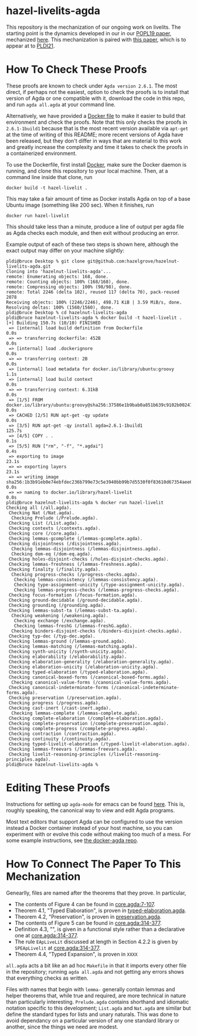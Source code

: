 # hazel-livelits-agda
This repository is the mechanization of our ongoing work on livelits. The
starting point is the dynamics developed in our in our [POPL19
paper](https://arxiv.org/pdf/1805.00155), mechanized
[here](https://github.com/hazelgrove/hazelnut-dynamics-agda). This
mechanization is paired with [this
paper](https://github.com/hazelgrove/livelits-paper), which is to appear at
to [PLDI21](https://pldi21.sigplan.org/).

# How To Check These Proofs

These proofs are known to check under `Agda version 2.6.1`. The most
direct, if perhaps not the easiest, option to check the proofs is to
install that version of Agda or one compatible with it, download the code
in this repo, and run `agda all.agda` at your command line.

Alternatively, we have provided a [Docker file](Dockerfile) to make it
easier to build that environment and check the proofs. Note that this only
checks the proofs in `2.6.1-1build1` because that is the most recent
version available via `apt-get` at the time of writing of this README; more
recent versions of Agda have been released, but they don't differ in ways
that are material to this work and greatly increase the complexity and time
it takes to check the proofs in a containerized environment.

To use the Dockerfile, first install
[Docker](https://www.docker.com/products/docker-desktop), make sure the
Docker daemon is running, and clone this repository to your local
machine. Then, at a command line inside that clone, run

```
docker build -t hazel-livelit .
```

This may take a fair amount of time as Docker installs Agda on top of a
base Ubuntu image (something like 200 sec). When it finishes, run

```
docker run hazel-livelit
```

This should take less than a minute, produce a line of output per agda file
as Agda checks each module, and then exit without producing an error.

Example output of each of these two steps is shown here, although the exact
output may differ on your machine slightly:

```
pldi@bruce Desktop % git clone git@github.com:hazelgrove/hazelnut-livelits-agda.git
Cloning into 'hazelnut-livelits-agda'...
remote: Enumerating objects: 168, done.
remote: Counting objects: 100% (168/168), done.
remote: Compressing objects: 100% (98/98), done.
remote: Total 2246 (delta 102), reused 117 (delta 70), pack-reused 2078
Receiving objects: 100% (2246/2246), 498.71 KiB | 3.59 MiB/s, done.
Resolving deltas: 100% (1560/1560), done.
pldi@bruce Desktop % cd hazelnut-livelits-agda
pldi@bruce hazelnut-livelits-agda % docker build -t hazel-livelit .
[+] Building 150.7s (10/10) FINISHED
 => [internal] load build definition from Dockerfile                                                                     0.0s
 => => transferring dockerfile: 452B                                                                                     0.0s
 => [internal] load .dockerignore                                                                                        0.0s
 => => transferring context: 2B                                                                                          0.0s
 => [internal] load metadata for docker.io/library/ubuntu:groovy                                                         1.1s
 => [internal] load build context                                                                                        0.0s
 => => transferring context: 6.31kB                                                                                      0.0s
 => [1/5] FROM docker.io/library/ubuntu:groovy@sha256:37586e1b9bab0a851b639c9102b002475987c336fa3433fa01b6abf98dfdc2a7   0.0s
 => CACHED [2/5] RUN apt-get -qy update                                                                                  0.0s
 => [3/5] RUN apt-get -qy install agda=2.6.1-1build1                                                                   125.7s
 => [4/5] COPY . .                                                                                                       0.1s
 => [5/5] RUN ["rm", "-f", "*.agdai"]                                                                                    0.4s
 => exporting to image                                                                                                  23.1s
 => => exporting layers                                                                                                 23.1s
 => => writing image sha256:1b3b91eb0e74ebfdec236b799e73c5e3940bb99b7d5530f0f83610d67354aee6                             0.0s
 => => naming to docker.io/library/hazel-livelit                                                                         0.0s
pldi@bruce hazelnut-livelits-agda % docker run hazel-livelit
Checking all (/all.agda).
 Checking Nat (/Nat.agda).
  Checking Prelude (/Prelude.agda).
 Checking List (/List.agda).
 Checking contexts (/contexts.agda).
 Checking core (/core.agda).
 Checking lemmas-gcomplete (/lemmas-gcomplete.agda).
 Checking disjointness (/disjointness.agda).
  Checking lemmas-disjointness (/lemmas-disjointness.agda).
  Checking dom-eq (/dom-eq.agda).
 Checking holes-disjoint-checks (/holes-disjoint-checks.agda).
 Checking lemmas-freshness (/lemmas-freshness.agda).
 Checking finality (/finality.agda).
  Checking progress-checks (/progress-checks.agda).
   Checking lemmas-consistency (/lemmas-consistency.agda).
   Checking type-assignment-unicity (/type-assignment-unicity.agda).
   Checking lemmas-progress-checks (/lemmas-progress-checks.agda).
 Checking focus-formation (/focus-formation.agda).
 Checking ground-decidable (/ground-decidable.agda).
 Checking grounding (/grounding.agda).
 Checking lemmas-subst-ta (/lemmas-subst-ta.agda).
  Checking weakening (/weakening.agda).
   Checking exchange (/exchange.agda).
   Checking lemmas-freshG (/lemmas-freshG.agda).
  Checking binders-disjoint-checks (/binders-disjoint-checks.agda).
 Checking typ-dec (/typ-dec.agda).
 Checking lemmas-ground (/lemmas-ground.agda).
 Checking lemmas-matching (/lemmas-matching.agda).
 Checking synth-unicity (/synth-unicity.agda).
 Checking elaborability (/elaborability.agda).
 Checking elaboration-generality (/elaboration-generality.agda).
 Checking elaboration-unicity (/elaboration-unicity.agda).
 Checking typed-elaboration (/typed-elaboration.agda).
 Checking canonical-boxed-forms (/canonical-boxed-forms.agda).
  Checking canonical-value-forms (/canonical-value-forms.agda).
 Checking canonical-indeterminate-forms (/canonical-indeterminate-forms.agda).
 Checking preservation (/preservation.agda).
 Checking progress (/progress.agda).
 Checking cast-inert (/cast-inert.agda).
  Checking lemmas-complete (/lemmas-complete.agda).
 Checking complete-elaboration (/complete-elaboration.agda).
 Checking complete-preservation (/complete-preservation.agda).
 Checking complete-progress (/complete-progress.agda).
 Checking contraction (/contraction.agda).
 Checking continuity (/continuity.agda).
 Checking typed-livelit-elaboration (/typed-livelit-elaboration.agda).
 Checking lemmas-freevars (/lemmas-freevars.agda).
 Checking livelit-reasoning-principles (/livelit-reasoning-principles.agda).
pldi@bruce hazelnut-livelits-agda %
```


# Editing These Proofs

Instructions for setting up `agda-mode` for emacs can be found
[here](https://agda.readthedocs.io/en/v2.6.1.3/tools/emacs-mode.html). This
is, roughly speaking, the canonical way to view and edit Agda programs.

Most text editors that support Agda can be configured to use the version
instead a Docker container instead of your host machine, so you can
experiment with or evolve this code without making too much of a mess. For
some example instructions, see [the docker-agda
repo](https://github.com/banacorn/docker-agda).

# How To Connect The Paper To This Mechanization

Genearlly, files are named after the theorems that they prove. In particular,

* The contents of Figure 4 can be found in [core.agda:7-107](core.agda#L7-L107).
* Theorem 4.1, "Typed Elaboration", is proven in [typed-elaboration.agda](typed-elaboration.agda).
* Theorem 4.2, "Preservation", is proven in [preservation.agda](preservation.agda).
* The contents of Figure 5 can be found in [core.agda:314-377](core.agda#L910-L980).
* Definition 4.3, "", is given in a functional style rather than a declarative one at  [core.agda:314-377](core.agda#L888-L896).
* The rule `EApLiveLit` discussed at length in Section 4.2.2 is given by `SPEApLivelit` at  [core.agda:314-377](core.agda#L954-L963).
* Theorem 4.4, "Typed Expansion", is proven in `XXXX`


`all.agda` acts a bit like an ad hoc `Makefile` in that it imports every
other file in the repository; running `agda all.agda` and not getting any
errors shows that everything checks as written.

Files with names that begin with `lemma-` generally contain lemmas and
helper theorems that, while true and required, are more technical in nature
than particularly interesting. `Prelude.agda` contains shorthand and
idiomatic notation specific to this development; `List.agda` and `Nat.agda`
are similar but define the standard types for lists and unary
naturals. This was done to avoid dependancy on a particular version of any
one standard library or another, since the things we need are modest.
